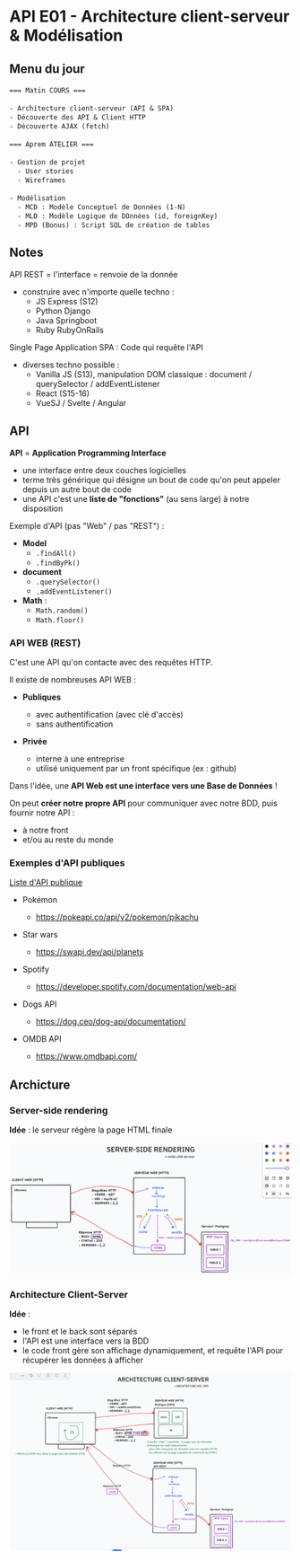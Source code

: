 # API E01 - Architecture client-serveur & Modélisation

## Menu du jour 

```
=== Matin COURS ===

- Architecture client-serveur (API & SPA)
- Découverte des API & Client HTTP
- Découverte AJAX (fetch)

=== Aprem ATELIER ===

- Gestion de projet
  - User stories
  - Wireframes

- Modélisation
  - MCD : Modèle Conceptuel de Données (1-N)
  - MLD : Modèle Logique de DOnnées (id, foreignKey)
  - MPD (Bonus) : Script SQL de création de tables
```


## Notes

API REST = l'interface = renvoie de la donnée
- construire avec n'importe quelle techno : 
  - JS Express (S12)
  - Python Django
  - Java Springboot
  - Ruby RubyOnRails

Single Page Application SPA : Code qui requête l'API
- diverses techno possible : 
  - Vanilla JS (S13), manipulation DOM classique : document / querySelector / addEventListener
  - React (S15-16)
  - VueSJ / Svelte / Angular 


## API

**API** = **Application Programming Interface**
- une interface entre deux couches logicielles
- terme très générique qui désigne un bout de code qu'on peut appeler depuis un autre bout de code
- une API c'est une **liste de "fonctions"** (au sens large) à notre disposition

Exemple d'API (pas "Web" / pas "REST") : 
- **Model**
  - `.findAll()`
  - `.findByPk()`
- **document**
  - `.querySelector()`
  - `.addEventListener()`
- **Math** : 
  - `Math.random()`
  - `Math.floor()`

### API WEB (REST)

C'est une API qu'on contacte avec des requêtes HTTP.

Il existe de nombreuses API WEB :

- **Publiques**
  - avec authentification (avec clé d'accès)
  - sans authentification

- **Privée** 
  - interne à une entreprise
  - utilisé uniquement par un front spécifique (ex : github)

Dans l'idée, une **API Web est une interface vers une Base de Données** !

On peut **créer notre propre API** pour communiquer avec notre BDD, puis fournir notre API :
- à notre front
- et/ou au reste du monde


### Exemples d'API publiques

[Liste d'API publique](https://github.com/public-api-lists/public-api-lists)

- Pokémon
  - https://pokeapi.co/api/v2/pokemon/pikachu

- Star wars
  - https://swapi.dev/api/planets

- Spotify 
  - https://developer.spotify.com/documentation/web-api

- Dogs API
  - https://dog.ceo/dog-api/documentation/

- OMDB API 
  - https://www.omdbapi.com/

## Archicture

### Server-side rendering

**Idée** : le serveur régère la page HTML finale

![](../resources/screens/server-side-rendering.png)


### Architecture Client-Server

**Idée** : 
- le front et le back sont séparés
- l'API est une interface vers la BDD
- le code front gère son affichage dynamiquement, et requête l'API pour récupérer les données à afficher

![](../resources/screens/api-spa.png)

